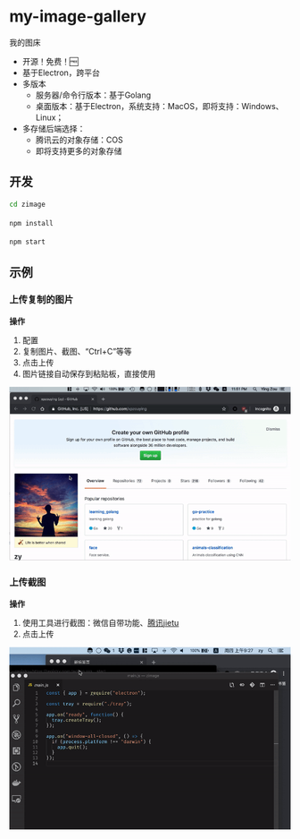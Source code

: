 # my-image-gallery

我的图床

- 开源！免费！🆓
- 基于Electron，跨平台
- 多版本
  - 服务器/命令行版本：基于Golang
  - 桌面版本：基于Electron，系统支持：MacOS，即将支持：Windows、Linux；
- 多存储后端选择：
  - 腾讯云的对象存储：COS
  - 即将支持更多的对象存储





## 开发



```bash
cd zimage

npm install

npm start
```



## 示例

### 上传复制的图片



**操作**

1. 配置
2. 复制图片、截图、“Ctrl+C”等等
3. 点击上传
4. 图片链接自动保存到粘贴板，直接使用



![upload-image](./assets/upload-clipboard.gif)



### 上传截图

**操作**

1. 使用工具进行截图：微信自带功能、[腾讯jietu](https://jietu.qq.com/)
2. 点击上传



![jietu](./assets/upload-shotscreen.gif)